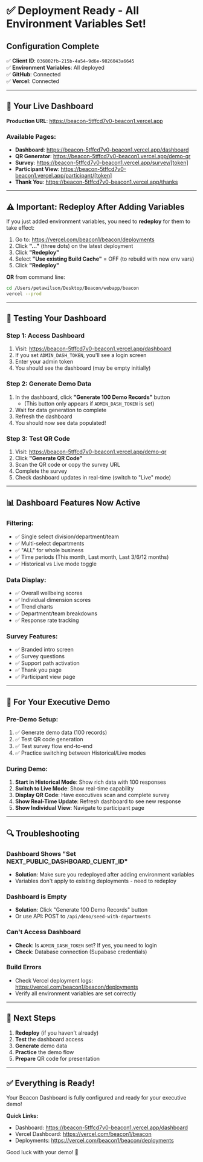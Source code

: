 # ✅ Deployment Ready - All Environment Variables Set!

## Configuration Complete

✅ **Client ID**: `036802fb-215b-4a54-9d6e-9826043a6645`  
✅ **Environment Variables**: All deployed  
✅ **GitHub**: Connected  
✅ **Vercel**: Connected  

---

## 🚀 Your Live Dashboard

**Production URL**: https://beacon-5tffcd7v0-beacon1.vercel.app

### Available Pages:

- **Dashboard**: https://beacon-5tffcd7v0-beacon1.vercel.app/dashboard
- **QR Generator**: https://beacon-5tffcd7v0-beacon1.vercel.app/demo-qr
- **Survey**: https://beacon-5tffcd7v0-beacon1.vercel.app/survey/[token]
- **Participant View**: https://beacon-5tffcd7v0-beacon1.vercel.app/participant/[token]
- **Thank You**: https://beacon-5tffcd7v0-beacon1.vercel.app/thanks

---

## ⚠️ Important: Redeploy After Adding Variables

If you just added environment variables, you need to **redeploy** for them to take effect:

1. Go to: https://vercel.com/beacon1/beacon/deployments
2. Click **"..."** (three dots) on the latest deployment
3. Click **"Redeploy"**
4. Select **"Use existing Build Cache"** = OFF (to rebuild with new env vars)
5. Click **"Redeploy"**

**OR** from command line:
```bash
cd /Users/petawilson/Desktop/Beacon/webapp/beacon
vercel --prod
```

---

## 🧪 Testing Your Dashboard

### Step 1: Access Dashboard
1. Visit: https://beacon-5tffcd7v0-beacon1.vercel.app/dashboard
2. If you set `ADMIN_DASH_TOKEN`, you'll see a login screen
3. Enter your admin token
4. You should see the dashboard (may be empty initially)

### Step 2: Generate Demo Data
1. In the dashboard, click **"Generate 100 Demo Records"** button
   - (This button only appears if `ADMIN_DASH_TOKEN` is set)
2. Wait for data generation to complete
3. Refresh the dashboard
4. You should now see data populated!

### Step 3: Test QR Code
1. Visit: https://beacon-5tffcd7v0-beacon1.vercel.app/demo-qr
2. Click **"Generate QR Code"**
3. Scan the QR code or copy the survey URL
4. Complete the survey
5. Check dashboard updates in real-time (switch to "Live" mode)

---

## 📊 Dashboard Features Now Active

### Filtering:
- ✅ Single select division/department/team
- ✅ Multi-select departments
- ✅ "ALL" for whole business
- ✅ Time periods (This month, Last month, Last 3/6/12 months)
- ✅ Historical vs Live mode toggle

### Data Display:
- ✅ Overall wellbeing scores
- ✅ Individual dimension scores
- ✅ Trend charts
- ✅ Department/team breakdowns
- ✅ Response rate tracking

### Survey Features:
- ✅ Branded intro screen
- ✅ Survey questions
- ✅ Support path activation
- ✅ Thank you page
- ✅ Participant view page

---

## 🎯 For Your Executive Demo

### Pre-Demo Setup:
1. ✅ Generate demo data (100 records)
2. ✅ Test QR code generation
3. ✅ Test survey flow end-to-end
4. ✅ Practice switching between Historical/Live modes

### During Demo:
1. **Start in Historical Mode**: Show rich data with 100 responses
2. **Switch to Live Mode**: Show real-time capability
3. **Display QR Code**: Have executives scan and complete survey
4. **Show Real-Time Update**: Refresh dashboard to see new response
5. **Show Individual View**: Navigate to participant page

---

## 🔍 Troubleshooting

### Dashboard Shows "Set NEXT_PUBLIC_DASHBOARD_CLIENT_ID"
- **Solution**: Make sure you redeployed after adding environment variables
- Variables don't apply to existing deployments - need to redeploy

### Dashboard is Empty
- **Solution**: Click "Generate 100 Demo Records" button
- Or use API: POST to `/api/demo/seed-with-departments`

### Can't Access Dashboard
- **Check**: Is `ADMIN_DASH_TOKEN` set? If yes, you need to login
- **Check**: Database connection (Supabase credentials)

### Build Errors
- Check Vercel deployment logs: https://vercel.com/beacon1/beacon/deployments
- Verify all environment variables are set correctly

---

## 📝 Next Steps

1. **Redeploy** (if you haven't already)
2. **Test** the dashboard access
3. **Generate** demo data
4. **Practice** the demo flow
5. **Prepare** QR code for presentation

---

## ✅ Everything is Ready!

Your Beacon Dashboard is fully configured and ready for your executive demo!

**Quick Links:**
- Dashboard: https://beacon-5tffcd7v0-beacon1.vercel.app/dashboard
- Vercel Dashboard: https://vercel.com/beacon1/beacon
- Deployments: https://vercel.com/beacon1/beacon/deployments

Good luck with your demo! 🚀


